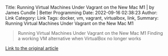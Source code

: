 Title: Running Virtual Machines Under Vagrant on the New Mac M1 | by James Cundle | Better Programming
Date: 2022-09-16 02:38:23
Author: Link
Category: Link
Tags: docker, vm, vagrant, virtualbox, link, 
Summary: Running Virtual Machines Under Vagrant on the New Mac M1

> Running Virtual Machines Under Vagrant on the New Mac M1
> Finding a working VM alternative when VirtualBox no longer works

[Link to the original article](https://betterprogramming.pub/managing-virtual-machines-under-vagrant-on-a-mac-m1-aebc650bc12c)

